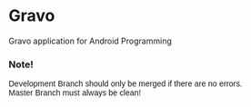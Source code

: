 # Gravo

Gravo application for Android Programming

<html>
  <head>
    <link href="https://fonts.googleapis.com/css?family=Quicksand" rel="stylesheet">
  </head>
  <body>
    <h3>Note!</h3>
    <p style="font-family:'Quicksand', sans-serif;">Development Branch should only be merged if there are no errors.<br/>Master Branch must always be clean!</p>
    
  </body>
</html>
